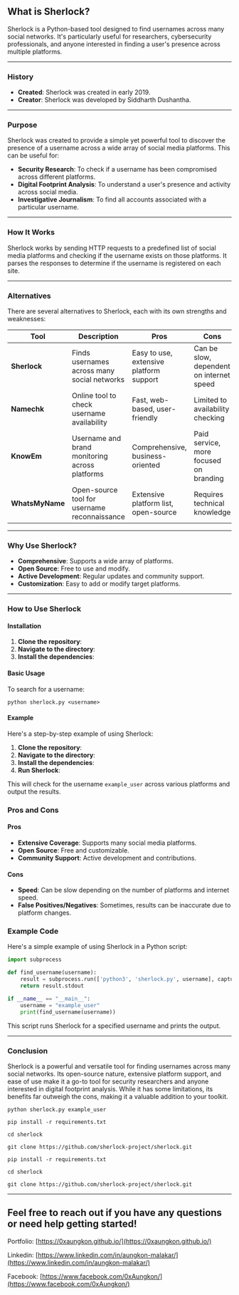 ## What is Sherlock?

Sherlock is a Python-based tool designed to find usernames across many social networks. It's particularly useful for researchers, cybersecurity professionals, and anyone interested in finding a user's presence across multiple platforms.

---

### History

- **Created**: Sherlock was created in early 2019.
- **Creator**: Sherlock was developed by Siddharth Dushantha.

---

### Purpose

Sherlock was created to provide a simple yet powerful tool to discover the presence of a username across a wide array of social media platforms. This can be useful for:

- **Security Research**: To check if a username has been compromised across different platforms.
- **Digital Footprint Analysis**: To understand a user's presence and activity across social media.
- **Investigative Journalism**: To find all accounts associated with a particular username.

---

### How It Works

Sherlock works by sending HTTP requests to a predefined list of social media platforms and checking if the username exists on those platforms. It parses the responses to determine if the username is registered on each site.

---

### Alternatives

There are several alternatives to Sherlock, each with its own strengths and weaknesses:

| Tool            | Description                                    | Pros                                    | Cons                                     |
| --------------- | ---------------------------------------------- | --------------------------------------- | ---------------------------------------- |
| **Sherlock**    | Finds usernames across many social networks    | Easy to use, extensive platform support | Can be slow, dependent on internet speed |
| **Namechk**     | Online tool to check username availability     | Fast, web-based, user-friendly          | Limited to availability checking         |
| **KnowEm**      | Username and brand monitoring across platforms | Comprehensive, business-oriented        | Paid service, more focused on branding   |
| **WhatsMyName** | Open-source tool for username reconnaissance   | Extensive platform list, open-source    | Requires technical knowledge             |

---

### Why Use Sherlock?

- **Comprehensive**: Supports a wide array of platforms.
- **Open Source**: Free to use and modify.
- **Active Development**: Regular updates and community support.
- **Customization**: Easy to add or modify target platforms.

---

### How to Use Sherlock

#### Installation

1.  **Clone the repository**:
2.  **Navigate to the directory**:
3.  **Install the dependencies**:

#### Basic Usage

To search for a username:

```
python sherlock.py <username>
```

#### Example

Here's a step-by-step example of using Sherlock:

1.  **Clone the repository**:
2.  **Navigate to the directory**:
3.  **Install the dependencies**:
4.  **Run Sherlock**:

This will check for the username `example_user` across various platforms and output the results.

### Pros and Cons

#### Pros

- **Extensive Coverage**: Supports many social media platforms.
- **Open Source**: Free and customizable.
- **Community Support**: Active development and contributions.

#### Cons

- **Speed**: Can be slow depending on the number of platforms and internet speed.
- **False Positives/Negatives**: Sometimes, results can be inaccurate due to platform changes.

### Example Code

Here's a simple example of using Sherlock in a Python script:

```python
import subprocess

def find_username(username):
    result = subprocess.run(['python3', 'sherlock.py', username], capture_output=True, text=True)
    return result.stdout

if __name__ == "__main__":
    username = "example_user"
    print(find_username(username))
```

This script runs Sherlock for a specified username and prints the output.

---

### Conclusion

Sherlock is a powerful and versatile tool for finding usernames across many social networks. Its open-source nature, extensive platform support, and ease of use make it a go-to tool for security researchers and anyone interested in digital footprint analysis. While it has some limitations, its benefits far outweigh the cons, making it a valuable addition to your toolkit.

```
python sherlock.py example_user
```

```
pip install -r requirements.txt
```

```
cd sherlock
```

```
git clone https://github.com/sherlock-project/sherlock.git
```

```
pip install -r requirements.txt
```

```
cd sherlock
```

```
git clone https://github.com/sherlock-project/sherlock.git
```

---

## Feel free to reach out if you have any questions or need help getting started!

Portfolio: [https://0xaungkon.github.io/](https://0xaungkon.github.io/)

Linkedin: [https://www.linkedin.com/in/aungkon-malakar/](https://www.linkedin.com/in/aungkon-malakar/)

Facebook: [https://www.facebook.com/0xAungkon/](https://www.facebook.com/0xAungkon/)
